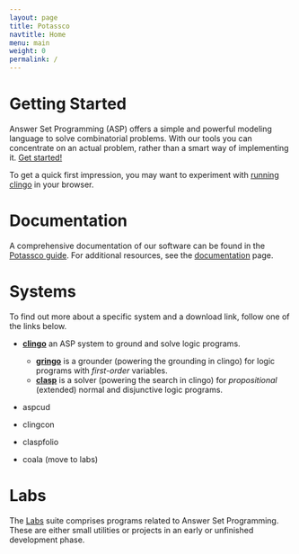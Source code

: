 ```yaml
---
layout: page
title: Potassco
navtitle: Home
menu: main
weight: 0
permalink: /
---
```


# Getting Started

Answer Set Programming (ASP) offers a simple and powerful modeling language to solve combinatorial problems.
With our tools you can concentrate on an actual problem, rather than a smart way of implementing it.
[Get started!](/start/)

To get a quick first impression, you may want to experiment with [running clingo](/clingo/run/) in your browser.

# Documentation

A comprehensive documentation of our software can be found in the [Potassco guide](https://sourceforge.net/projects/potassco/files/guide/).
For additional resources, see the [documentation](/doc/) page.

# Systems

To find out more about a specific system and a download link, follow one of the links below.

* [**clingo**](/clingo/) an ASP system to ground and solve logic programs.
    * [**gringo**](/clingo/) is a grounder (powering the grounding in clingo) for logic programs with *first-order* variables.
    * [**clasp**](/clasp/) is a solver (powering the search in clingo) for *propositional* (extended) normal and disjunctive logic programs.

* aspcud
* clingcon
* claspfolio
* coala (move to labs)

# Labs

The [Labs](/labs/) suite comprises programs related to Answer Set Programming.
These are either small utilities or projects in an early or unfinished development phase.
